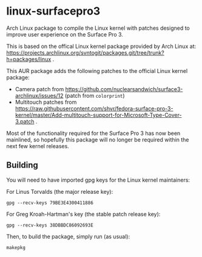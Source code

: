 # linux-surfacepro3
Arch Linux package to compile the Linux kernel with patches designed to improve user experience on the Surface Pro 3.

This is based on the offical Linux kernel package provided by Arch Linux at: https://projects.archlinux.org/svntogit/packages.git/tree/trunk?h=packages/linux .

This AUR package adds the following patches to the official Linux kernel package:
 - Camera patch from https://github.com/nuclearsandwich/surface3-archlinux/issues/12 (patch from `colorprint`)
 - Multitouch patches from https://raw.githubusercontent.com/shvr/fedora-surface-pro-3-kernel/master/Add-multitouch-support-for-Microsoft-Type-Cover-3.patch .

Most of the functionality required for the Surface Pro 3 has now been mainlined, so hopefully this package will no longer be required within the next few kernel releases.

## Building

You will need to have imported gpg keys for the Linux kernel maintainers:

For Linus Torvalds (the major release key):

	gpg --recv-keys 79BE3E4300411886

For Greg Kroah-Hartman's key (the stable patch release key):

	gpg --recv-keys 38DBBDC86092693E

Then, to build the package, simply run (as usual):

	makepkg
